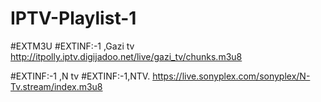 # IPTV-Playlist-1
#EXTM3U
#EXTINF:-1 ,Gazi tv
http://itpolly.iptv.digijadoo.net/live/gazi_tv/chunks.m3u8

#EXTINF:-1 ,N tv
#EXTINF:-1,NTV. https://live.sonyplex.com/sonyplex/N-Tv.stream/index.m3u8
